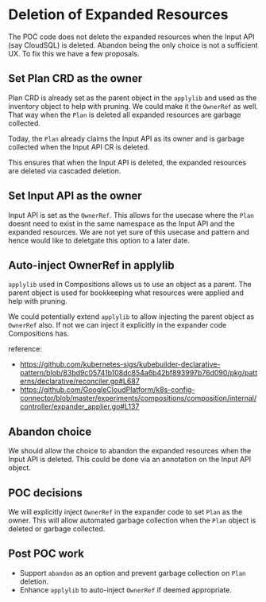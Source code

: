 # Deletion of Expanded Resources

The POC code does not delete the expanded resources when the Input API (say CloudSQL) is deleted.
Abandon being the only choice is not a sufficient UX. To fix this we have a few proposals.

## Set Plan CRD as the owner

Plan CRD is already set as the parent object in the `applylib` and used as the inventory object to help with pruning. We could make it the `OwnerRef` as well. That way when the `Plan` is deleted all expanded resources are garbage collected. 

Today, the `Plan` already claims the Input API as its owner and is garbage collected when the Input API CR is deleted.

This ensures that when the Input API is deleted, the expanded resources are deleted via cascaded deletion.

## Set Input API as the owner

Input API is set as the `OwnerRef`. This allows for the usecase where the `Plan` doesnt need to exist in the same namespace as the Input API and the expanded resources. We are not yet sure of this usecase and pattern and hence would like to deletgate this option to a later date. 

## Auto-inject OwnerRef in applylib

`applylib` used in Compositions allows us to use an object as a parent. The parent object is used for bookkeeping what resources were applied and help with pruning. 

We could potentially extend `applylib` to allow injecting the parent object as `OwnerRef` also. If not we can inject it explicitly in the expander code Compositions has.

reference:
- https://github.com/kubernetes-sigs/kubebuilder-declarative-pattern/blob/83bd9c05741b108dc854a6b42bf893997b76d090/pkg/patterns/declarative/reconciler.go#L687
- https://github.com/GoogleCloudPlatform/k8s-config-connector/blob/master/experiments/compositions/composition/internal/controller/expander_applier.go#L137

## Abandon choice

We should allow the choice to abandon the expanded resources when the Input API is deleted. This could be done via an annotation on the Input API object. 

## POC decisions

We will explicitly inject `OwnerRef` in the expander code to set `Plan` as the owner. This will allow automated garbage collection when the `Plan` object is deleted or garbage collected. 

## Post POC work

- Support `abandon` as an option and prevent garbage collection on `Plan` deletion.
- Enhance `applylib` to auto-inject `OwnerRef` if deemed appropriate. 